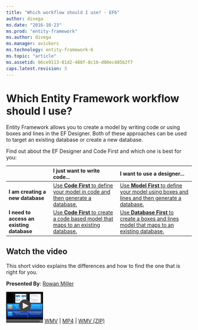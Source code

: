 ```yaml
---
title: "Which workflow should I use? - EF6"
author: divega
ms.date: "2016-10-23"
ms.prod: "entity-framework"
ms.author: divega
ms.manager: avickers
ms.technology: entity-framework-6
ms.topic: "article"
ms.assetid: 66ce9113-81d2-480f-8c16-d00ec405b2f7
caps.latest.revision: 3
---
```

# Which Entity Framework workflow should I use?
Entity Framework allows you to create a model by writing code or using boxes and lines in the EF Designer. Both of these approaches can be used to target an existing database or create a new database.

Find out about the EF Designer and Code First and which one is best for you:

|                                           | I just want to write code...                                                                                                                        | I want to use a designer...                                                                                                              |
|:------------------------------------------|:----------------------------------------------------------------------------------------------------------------------------------------------------|:-----------------------------------------------------------------------------------------------------------------------------------------|
| **I am creating a new database**          | [Use **Code First** to define your model in code and then generate a database.](../ef6/entity-framework-code-first-to-a-new-database.md)            | [Use **Model First** to define your model using boxes and lines and then generate a database.](../ef6/entity-framework-model-first.md)   |
| **I need to access an existing database** | [Use **Code First** to create a code based model that maps to an existing database.](../ef6/entity-framework-code-first-to-an-existing-database.md) | [Use **Database First** to create a boxes and lines model that maps to an existing database.](../ef6/entity-framework-database-first.md) |

## Watch the video

This short video explains the differences and how to find the one that is right for you.

**Presented By**: [Rowan Miller](http://romiller.com/)

![WhichWorkflow_Thumb](../media/whichworkflow-thumb.png)
 [WMV](http://download.microsoft.com/download/8/F/8/8F81F4CD-3678-4229-8D79-0C63FFA3C595/HDI_ITPro_Technet_winvideo_ChoseYourWorkflow.wmv) | [MP4](http://download.microsoft.com/download/8/F/8/8F81F4CD-3678-4229-8D79-0C63FFA3C595/HDI_ITPro_Technet_mp4video_ChoseYourWorkflow.m4v) | [WMV (ZIP)](http://download.microsoft.com/download/8/F/8/8F81F4CD-3678-4229-8D79-0C63FFA3C595/HDI_ITPro_Technet_winvideo_ChoseYourWorkflow.zip)
